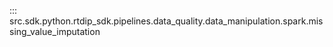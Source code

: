 ::: src.sdk.python.rtdip_sdk.pipelines.data_quality.data_manipulation.spark.missing_value_imputation

